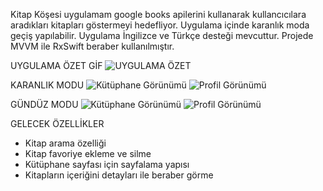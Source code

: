 Kitap Köşesi uygulamam google books apilerini kullanarak kullancıcılara aradıkları kitapları göstermeyi hedefliyor.
Uygulama içinde karanlık moda geçiş yapılabilir.
Uygulama İngilizce ve Türkçe desteği mevcuttur.
Projede MVVM ile RxSwift beraber kullanılmıştır.

UYGULAMA ÖZET GİF
![UYGULAMA ÖZET]([https://example.com/yeniozellikler.png](https://github.com/kdrgrgn/KitapKosesi/blob/main/ExampleAssets/run.gif))


KARANLIK MODU
![Kütüphane Görünümü]([https://example.com/yeniozellikler.png](https://github.com/kdrgrgn/KitapKosesi/blob/main/ExampleAssets/library_dark.png))
![Profil Görünümü]([https://example.com/yeniozellikler.png](https://github.com/kdrgrgn/KitapKosesi/blob/main/ExampleAssets/profile_dark.png))

GÜNDÜZ MODU
![Kütüphane Görünümü]([https://example.com/yeniozellikler.png](https://github.com/kdrgrgn/KitapKosesi/blob/main/ExampleAssets/library_light.png))
![Profil Görünümü]([https://example.com/yeniozellikler.png](https://github.com/kdrgrgn/KitapKosesi/blob/main/ExampleAssets/profile_light.png))





GELECEK ÖZELLİKLER
* Kitap arama özelliği
* Kitap favoriye ekleme ve silme
* Kütüphane sayfası için sayfalama yapısı
* Kitapların içeriğini detayları ile beraber görme
